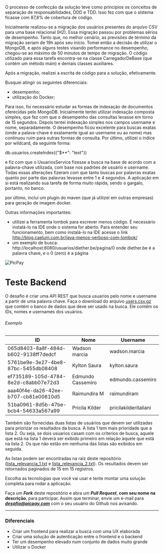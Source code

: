 O processo de confecção da solução teve como princípios os conceitos de separação de responsabilidades, DDD e TDD. Isso fez com que o sistema ficasse com 87,8% de cobertura de código.

Inicialmente realizou-se a migração dos usuários presentes do arquivo CSV para uma base relacional (H2). Essa migração passou por problemas sérios de desempenho. Tanto que, no melhor cenário, as previsões de término da migração seriam de 19h após seu início. Tomei então a decisão de utilizar o MongoDB, e após alguns testes visando performance no desempenho, chegou-se ao máximo de 50 minutos de tempo de migração. O código utilizado para essa tarefa encontra-se na classe CarregadorDeBase (que contém um método main) e demais classes auxiliares.

Após a migração, realizei a escrita de código para a solução, efetivamente. 

Busquei atingir os seguintes diferenciais:

 * desempenho;
 * utilização do Docker;
 
 Para isso, foi necessário estudar as formas de indexação de documentos oferecidas pelo MongoDB. Inicialmente tentei utilizar indexação composta simples, que fez com que o desempenho das consultas levasse em torno de 15 segundos. Depois tentei indexação simples nos campos username e nome, separadamente. O desempenho ficou excelente para buscas exatas (onde a palava-chave é exatamente igual ao username ou ao nome) mas continuou ruim para outras formas de consulta. Por último, utilizei o índice por wildcard, da seguinte forma:
 
 db.usuarios.createIndex({"$**": "text"})
 
e fiz com que o UsuariosService fizesse a busca na base de acordo com a palavra-chave utilizada, com base nos padrões de usuário e username. Todas essas alterações fizeram com que tanto buscas por palavras exatas quanto por parte das palavras levasse entre 1 e 4 segundos. A aplicação em si está realizando sua tarefa de forma muito rápida, sendo o gargalo, portanto, no banco.
 
 por último, incluí um plugin do maven (que já utilizei em outras empresas) para geração de imagem docker.
 
 Outras informações importantes:
 
  * utilizei a ferramenta lombok para escrever menos código. É necessário instalá-lo na IDE onde o sistema for aberto. Para entender seu funcionamento, bem como instalá-lo na IDE acesse o link http://blog.caelum.com.br/java-menos-verboso-com-lombok/ 
  * um exemplo de busca: http://localhost:8080/usuarios/diether.be/pagina/0 onde diether.be é a palavra chave, e o 0 (zero) é a página

 
 
![PicPay](https://user-images.githubusercontent.com/1765696/26998603-711fcf30-4d5c-11e7-9281-0d9eb20337ad.png)

# Teste Backend

O desafio é criar uma API REST que busca usuarios pelo nome e username a partir de uma palavra chave. Faça o download do arquivo [users.csv.gz](https://s3.amazonaws.com/careers-picpay/users.csv.gz) que contém o banco de dados que deve ser usado na busca. Ele contém os IDs, nomes e usernames dos usuários.

###### Exemplo
| ID                                   | Nome              | Username             |
|--------------------------------------|-------------------|----------------------|
| 065d8403-8a8f-484d-b602-9138ff7dedcf | Wadson marcia     | wadson.marcia        |
| 5761be9e-3e27-4be8-87bc-5455db08408  | Kylton Saura      | kylton.saura         |
| ef735189-105d-4784-8e2d-c8abb07e72d3 | Edmundo Cassemiro | edmundo.cassemiro    |
| aaa40f4e-da26-42ee-b707-cb81e00610d5 | Raimundira M      | raimundiram          |
| 51ba0961-8d5b-47be-bcb4-54633a567a99 | Pricila Kilder    | pricilakilderitaliani|



Também são fornecidas duas listas de usuários que devem ser utilizadas para priorizar os resultados da busca. A lista 1 tem mais prioridade que a lista 2. Ou seja, se dois usuarios casam com os criterios de busca, aquele que está na lista 1 deverá ser exibido primeiro em relação àquele que está na lista 2. Os que não estão em nenhuma das listas são exibidos em seguida.

As listas podem ser encontradas na raiz deste repositório ([lista_relevancia_1.txt](lista_relevancia_1.txt) e [lista_relevancia_2.txt](lista_relevancia_2.txt)).
Os resultados devem ser retornados paginados de 15 em 15 registros.

Escolha as tecnologias que você vai usar e tente montar uma solução completa para rodar a aplicação.

Faça um ***Fork*** deste repositório e abra um ***Pull Request***, **com seu nome na descrição**, para participar. Assim que terminar, envie um e-mail para ***desafio@picpay.com*** com o seu usuário do Github nos avisando.

-----

### Diferenciais

- Criar um frontend para realizar a busca com uma UX elaborada
- Criar uma solução de autenticação entre o frontend e o backend
- Ter um desempenho elevado num conjunto de dados muito grande
- Utilizar o Docker

